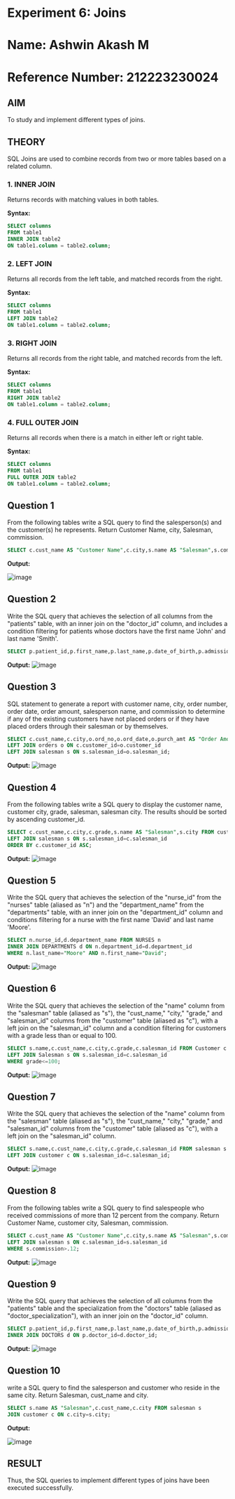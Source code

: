 # Experiment 6: Joins
# Name: Ashwin Akash M
# Reference Number: 212223230024
## AIM
To study and implement different types of joins.

## THEORY

SQL Joins are used to combine records from two or more tables based on a related column.

### 1. INNER JOIN
Returns records with matching values in both tables.

**Syntax:**
```sql
SELECT columns
FROM table1
INNER JOIN table2
ON table1.column = table2.column;
```

### 2. LEFT JOIN
Returns all records from the left table, and matched records from the right.

**Syntax:**

```sql
SELECT columns
FROM table1
LEFT JOIN table2
ON table1.column = table2.column;
```
### 3. RIGHT JOIN
Returns all records from the right table, and matched records from the left.

**Syntax:**

```sql
SELECT columns
FROM table1
RIGHT JOIN table2
ON table1.column = table2.column;
```
### 4. FULL OUTER JOIN
Returns all records when there is a match in either left or right table.

**Syntax:**

```sql
SELECT columns
FROM table1
FULL OUTER JOIN table2
ON table1.column = table2.column;
```

**Question 1**
--
From the following tables write a SQL query to find the salesperson(s) and the customer(s) he represents. Return Customer Name, city, Salesman, commission.

```sql
SELECT c.cust_name AS "Customer Name",c.city,s.name AS "Salesman",s.commission FROM customer c JOIN salesman s ON c.salesman_id=s.salesman_id;
```

**Output:**

![image](https://github.com/user-attachments/assets/7d598420-c835-4698-81ca-de40d0fdcd1d)


**Question 2**
---
Write the SQL query that achieves the selection of all columns from the "patients" table, with an inner join on the "doctor_id" column, and includes a condition filtering for patients whose doctors have the first name 'John' and last name 'Smith'.

```sql
SELECT p.patient_id,p.first_name,p.last_name,p.date_of_birth,p.admission_date,p.discharge_date,d.doctor_id FROM PATIENTS p INNER JOIN DOCTORS d ON p.doctor_id=d.doctor_id WHERE d.first_name="John" AND d.last_name="Smith";
```

**Output:**
![image](https://github.com/user-attachments/assets/78fe21a4-27df-436c-a45b-34c6d7720ac7)


**Question 3**
---
SQL statement to generate a report with customer name, city, order number, order date, order amount, salesperson name, and commission to determine if any of the existing customers have not placed orders or if they have placed orders through their salesman or by themselves.

```sql
SELECT c.cust_name,c.city,o.ord_no,o.ord_date,o.purch_amt AS "Order Amount",s.name,s.commission FROM customer c 
LEFT JOIN orders o ON c.customer_id=o.customer_id
LEFT JOIN salesman s ON s.salesman_id=o.salesman_id;
```

**Output:**
![image](https://github.com/user-attachments/assets/6f2e882d-a4c5-44d2-bb7c-5103db996d48)


**Question 4**
---
From the following tables write a SQL query to display the customer name, customer city, grade, salesman, salesman city. The results should be sorted by ascending customer_id.  

```sql
SELECT c.cust_name,c.city,c.grade,s.name AS "Salesman",s.city FROM customer c 
LEFT JOIN salesman s ON s.salesman_id=c.salesman_id
ORDER BY c.customer_id ASC;
```

**Output:**
![image](https://github.com/user-attachments/assets/2610d0be-3718-4e8b-a1ad-1ba42350ec0a)


**Question 5**
---
Write the SQL query that achieves the selection of the "nurse_id" from the "nurses" table (aliased as "n") and the "department_name" from the "departments" table, with an inner join on the "department_id" column and conditions filtering for a nurse with the first name 'David' and last name 'Moore'.

```sql
SELECT n.nurse_id,d.department_name FROM NURSES n
INNER JOIN DEPARTMENTS d ON n.department_id=d.department_id
WHERE n.last_name="Moore" AND n.first_name="David";
```

**Output:**
![image](https://github.com/user-attachments/assets/9be220f1-b473-4bab-846a-b57dcd30961d)


**Question 6**
---
Write the SQL query that achieves the selection of the "name" column from the "salesman" table (aliased as "s"), the "cust_name," "city," "grade," and "salesman_id" columns from the "customer" table (aliased as "c"), with a left join on the "salesman_id" column and a condition filtering for customers with a grade less than or equal to 100.

```sql
SELECT s.name,c.cust_name,c.city,c.grade,c.salesman_id FROM Customer c 
LEFT JOIN Salesman s ON s.salesman_id=c.salesman_id
WHERE grade<=100;
```

**Output:**
![image](https://github.com/user-attachments/assets/781ffd94-3590-4cf0-860c-15d4bd60cfa4)

**Question 7**
---
Write the SQL query that achieves the selection of the "name" column from the "salesman" table (aliased as "s"), the "cust_name," "city," "grade," and "salesman_id" columns from the "customer" table (aliased as "c"), with a left join on the "salesman_id" column.

```sql
SELECT s.name,c.cust_name,c.city,c.grade,c.salesman_id FROM salesman s 
LEFT JOIN customer c ON s.salesman_id=c.salesman_id;
```

**Output:**
![image](https://github.com/user-attachments/assets/143f6f34-2558-4006-88f8-e6fd3a165b1c)


**Question 8**
---
 From the following tables write a SQL query to find salespeople who received commissions of more than 12 percent from the company. Return Customer Name, customer city, Salesman, commission. 

```sql
SELECT c.cust_name AS "Customer Name",c.city,s.name AS "Salesman",s.commission FROM customer c
LEFT JOIN salesman s ON c.salesman_id=s.salesman_id
WHERE s.commission>.12;
```

**Output:**
![image](https://github.com/user-attachments/assets/6830df9e-f111-4fa3-aecc-805dea433862)


**Question 9**
---
Write the SQL query that achieves the selection of all columns from the "patients" table and the specialization from the "doctors" table (aliased as "doctor_specialization"), with an inner join on the "doctor_id" column.

```sql
SELECT p.patient_id,p.first_name,p.last_name,p.date_of_birth,p.admission_date,p.discharge_date,p.doctor_id,d.specialization AS "doctor_specialization" FROM PATIENTS p
INNER JOIN DOCTORS d ON p.doctor_id=d.doctor_id;
```

**Output:**
![image](https://github.com/user-attachments/assets/cf3e05a2-f8fd-4cb8-81e6-9c8286f53fc3)


**Question 10**
---
write a SQL query to find the salesperson and customer who reside in the same city. Return Salesman, cust_name and city.

```sql
SELECT s.name AS "Salesman",c.cust_name,c.city FROM salesman s
JOIN customer c ON c.city=s.city;
```

**Output:**

![image](https://github.com/user-attachments/assets/350f6951-3c6b-42e2-9a63-0420f9b064b0)


## RESULT
Thus, the SQL queries to implement different types of joins have been executed successfully.
